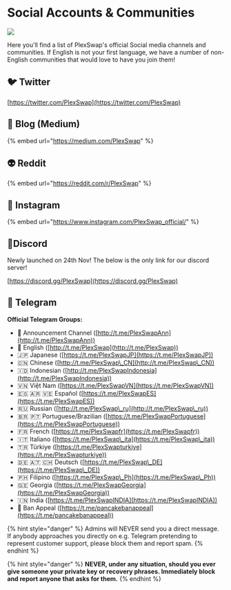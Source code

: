 # Social Accounts & Communities

![](../.gitbook/assets/socials-communities-header.png)

Here you'll find a list of PlexSwap's official Social media channels and communities. If English is not your first language, we have a number of non-English communities that would love to have you join them!

## 🐦 Twitter

[https://twitter.com/PlexSwap](https://twitter.com/PlexSwap)

## 📰 Blog (Medium)

{% embed url="https://medium.com/PlexSwap" %}

## 👽 Reddit

{% embed url="https://reddit.com/r/PlexSwap" %}

## 🤳 Instagram

{% embed url="https://www.instagram.com/PlexSwap_official/" %}

## 🤖Discord

Newly launched on 24th Nov! The below is the only link for our discord server!

[https://discord.gg/PlexSwap](https://discord.gg/PlexSwap)

## 💬 Telegram

**Official Telegram Groups:**

* 📣 Announcement Channel ([http://t.me/PlexSwapAnn](http://t.me/PlexSwapAnn))
* 🥞 English ([http://t.me/PlexSwap](http://t.me/PlexSwap))
* 🇯🇵 Japanese ([https://t.me/PlexSwapJP](https://t.me/PlexSwapJP))
* 🇨🇳 Chinese ([http://t.me/PlexSwap\_CN](http://t.me/PlexSwap\_CN))
* 🇮🇩 Indonesian ([http://t.me/PlexSwapIndonesia](http://t.me/PlexSwapIndonesia))
* 🇻🇳 Việt Nam ([https://t.me/PlexSwapVN](https://t.me/PlexSwapVN))
* 🇪🇸 🇦🇷 🇻🇪 Español ([https://t.me/PlexSwapES](https://t.me/PlexSwapES))
* 🇷🇺 Russian ([http://t.me/PlexSwap\_ru](http://t.me/PlexSwap\_ru))
* 🇧🇷 🇵🇹 Portuguese/Brazilian ([https://t.me/PlexSwapPortuguese](https://t.me/PlexSwapPortuguese))
* 🇫🇷 French ([https://t.me/PlexSwapfr](https://t.me/PlexSwapfr))
* 🇮🇹 Italiano ([https://t.me/PlexSwap\_ita](https://t.me/PlexSwap\_ita))
* 🇹🇷 Türkiye ([https://t.me/PlexSwapturkiye](https://t.me/PlexSwapturkiye))
* 🇩🇪 🇦🇹 🇨🇭 Deutsch ([https://t.me/PlexSwap\_DE](https://t.me/PlexSwap\_DE))
* 🇵🇭 Filipino ([https://t.me/PlexSwap\_Ph](https://t.me/PlexSwap\_Ph))
* 🇬🇪 Georgia ([https://t.me/PlexSwapGeorgia](https://t.me/PlexSwapGeorgia))
* 🇮🇳 India ([https://t.me/PlexSwapINDIA](https://t.me/PlexSwapINDIA))
* 😤 Ban Appeal ([https://t.me/pancakebanappeal](https://t.me/pancakebanappeal))

{% hint style="danger" %}
Admins will NEVER send you a direct message. If anybody approaches you directly on e.g. Telegram pretending to represent customer support, please block them and report spam.
{% endhint %}

{% hint style="danger" %}
**NEVER, under any situation, should you ever give someone your private key or recovery phrases. Immediately block and report anyone that asks for them.**
{% endhint %}
